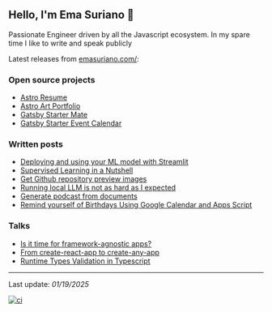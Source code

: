 ## Hello, I'm Ema Suriano 👋

Passionate Engineer driven by all the Javascript ecosystem. In my spare time I like to write and speak publicly

Latest releases from [emasuriano.com/](https://emasuriano.com/):

### Open source projects
- [Astro Resume](https://github.com/EmaSuriano/astro-resume)
- [Astro Art Portfolio](https://github.com/EmaSuriano/astro-art-portfolio)
- [Gatsby Starter Mate](https://github.com/EmaSuriano/gatsby-starter-mate)
- [Gatsby Starter Event Calendar](https://github.com/EmaSuriano/gatsby-starter-event-calendar)

### Written posts
- [Deploying and using your ML model with Streamlit](https://emasuriano.com/til/2024-11-07-deploying-and-using-your-ml-model-with-streamlit)
- [Supervised Learning in a Nutshell](https://emasuriano.com/blog/2024-07-04-supervised-learning-in-a-nutshell)
- [Get Github repository preview images](https://emasuriano.com/til/2024-09-26-easily-obtain-github-repository-preview-images)
- [Running local LLM is not as hard as I expected](https://emasuriano.com/til/2024-09-26-running-locall-llm-is-not-that-hard)
- [Generate podcast from documents](https://emasuriano.com/til/2024-09-17-generate-podcast-from-documents)
- [Remind yourself of Birthdays Using Google Calendar and Apps Script](https://emasuriano.com/til/2024-08-05-setup-birthday-reminder-via-email)

### Talks
- [Is it time for framework-agnostic apps?](https://time-for-framework-agnostic-projects.netlify.app)
- [From create-react-app to create-any-app](https://from-cra-to-caa.netlify.app)
- [Runtime Types Validation in Typescript](https://slides.com/emasuriano/runtime-types-validation-in-typescript)

-------------------

Last update: _01/19/2025_

[![ci](https://github.com/EmaSuriano/EmaSuriano/actions/workflows/ci.yml/badge.svg)](https://github.com/EmaSuriano/EmaSuriano/actions/workflows/ci.yml)